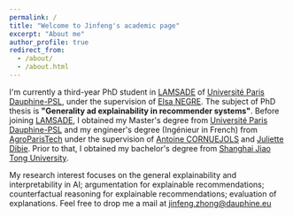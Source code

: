 ```yaml
---
permalink: /
title: "Welcome to Jinfeng's academic page"
excerpt: "About me"
author_profile: true
redirect_from: 
  - /about/
  - /about.html
---
```


I'm currently a third-year PhD student in [LAMSADE](https://www.lamsade.dauphine.fr/en.html) of [Université Paris Dauphine-PSL](https://dauphine.psl.eu/en/), under the supervision of [Elsa NEGRE](https://www.lamsade.dauphine.fr/~negre/). The subject of PhD thesis is **"Generality ad explainability in recommender systems"**. Before joining [LAMSADE](https://www.lamsade.dauphine.fr/en.html), I obtained my Master's degree from [Université Paris Dauphine-PSL](https://dauphine.psl.eu/en/) and my engineer's degree (Ingénieur in French) from [AgroParisTech](https://synapses.agroparistech.fr/catalogue/2022-2023/parcours/201/IDF3A-IODAA-de-l-information-a-la-decision-par-l-analyse-et-l-apprentissage) under the supervision of [Antoine CORNUEJOLS](https://www6.inrae.fr/mia-paris/Equipes/Membres/Antoine-Cornuejols) and [Juliette Dibie](https://www6.inrae.fr/mia-paris/Equipes/Membres/Juliette-Dibie). Prior to that, I obtained my bachelor's degree from [Shanghai Jiao Tong University](https://en.sjtu.edu.cn/).

My research interest focuses on the general explainability and interpretability in AI; argumentation for explainable recommendations; counterfactual reasoning for explainable recommendations; evaluation of explanations. Feel free to drop me a mail at jinfeng.zhong@dauphine.eu

